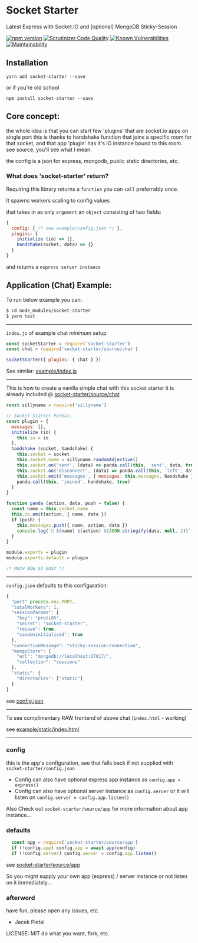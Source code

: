 # Socket Starter

Latest Express with Socket.IO and [optional] MongoDB Sticky-Session

[![npm version](https://badge.fury.io/js/socket-starter.svg)](https://badge.fury.io/js/socket-starter) [![Scrutinizer Code Quality](https://scrutinizer-ci.com/g/Prozi/socket-starter/badges/quality-score.png?b=master)](https://scrutinizer-ci.com/g/Prozi/socket-starter/?branch=master) [![Known Vulnerabilities](https://snyk.io/test/github/Prozi/socket-starter/badge.svg?targetFile=package.json)](https://snyk.io/test/github/Prozi/socket-starter?targetFile=package.json) [![Maintainability](https://api.codeclimate.com/v1/badges/cf7828e55f51edffbe3d/maintainability)](https://codeclimate.com/github/Prozi/socket-starter/maintainability)

## Installation

`yarn add socket-starter --save`

or if you're old school

`npm install socket-starter --save`

## Core concept:

the whole idea is that you can start few 'plugins' that are socket.io apps on single port
this is thanks to handshake function that joins a specific room for that socket, 
and that app 'plugin' has it's IO instance bound to this room. see source, you'll see what I mean.

the config is a json for express, mongodb, public static directories, etc.

### What does 'socket-starter' return?

Requiring this library returns a `function` you can `call` preferrably once.

It spawns workers scaling to config values

that takes in as only `argument` an `object` consisting of two fields:

```javascript
{
  config: { /* see example/config.json */ },
  plugins: {
    initialize (io) => {},
    handshake(socket, data) => {}
  }
}
```

and returns a `express server instance`

## Application (Chat) Example:

To run below example you can:

```bash
$ cd node_modules/socket-starter
$ yarn test
```

----

`index.js` of example chat _minimum_ setup
```javascript
const socketStarter = require('socket-starter')
const chat = require('socket-starter/source/chat')

socketStarter({ plugins: { chat } })
```

See similar: [example/index.js](https://github.com/Prozi/socket-starter/blob/master/example/index.js)

----

This is how to create a vanilla simple chat with this socket starter
it is already included @ [socket-starter/source/chat](https://github.com/Prozi/socket-starter/blob/master/example/chat.js)


```javascript
const sillyname = require('sillyname')

// Socket Starter Format:
const plugin = {
  messages: [],
  initialize (io) {
    this.io = io
  },
  handshake (socket, handshake) {
    this.socket = socket
    this.socket.name = sillyname.randomAdjective()
    this.socket.on('sent', (data) => panda.call(this, 'sent', data, true))
    this.socket.on('disconnect', (data) => panda.call(this, 'left', data, true))
    this.socket.emit('messages', { messages: this.messages, handshake })
    panda.call(this, 'joined', handshake, true)
  }
}

function panda (action, data, push = false) {
  const name = this.socket.name
  this.io.emit(action, { name, data })
  if (push) {
    this.messages.push({ name, action, data })
    console.log(`🐼 ${name} ${action} ${JSON.stringify(data, null, 2)}`)
  }
}

module.exports = plugin
module.exports.default = plugin

/* MUCH WOW SO EASY */
```

----

`config.json` defaults to this configuration:

```javascript
{
  "port" process.env.PORT,
  "totalWorkers": 1,
  "sessionParams": {
    "key": "prozi85",
    "secret": "socket-starter",
    "resave": true,
    "saveUninitialized": true
  },
  "connectionMessage": "sticky-session:connection",
  "mongoStore": {
    "url": "mongodb://localhost:27017/",
    "collection": "sessions"
  },
  "static": {
    "directories": ["static"]
  }
}

```

see [config.json](https://github.com/Prozi/socket-starter/blob/master/config.json)

----

To see complimentary RAW frontend of above chat (`index.html` - working)

see [example/static/index.html](https://github.com/Prozi/socket-starter/blob/master/example/static/index.html)

----

### config

this is the app's configuration, see that falls back if not supplied with `socket-starter/config.json`

* Config can also have optional express app instance as `config.app = express()`
* Config can also have optional server instance as `config.server` or it will listen on `config.server = config.app.listen()`

Also Check out `socket-starter/source/app` for more information about app instance...

### defaults

```javascript
  const app = require('socket-starter/source/app')
  if (!config.app) config.app = await app(config)
  if (!config.server) config.server = config.app.listen()
```

see [socket-starter/source/app](https://github.com/Prozi/socket-starter/blob/master/source/app.js)

So you might supply your own app (express) / server instance
or not listen on it immediately...

### afterword

have fun, please open any issues, etc.

- Jacek Pietal

LICENSE: MIT do what you want, fork, etc.
